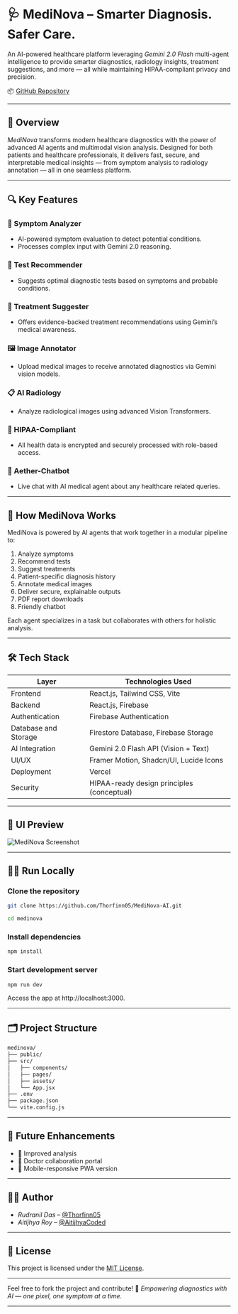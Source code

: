 # 🩺 MediNova – Smarter Diagnosis. Safer Care.

An AI-powered healthcare platform leveraging *Gemini 2.0 Flash* multi-agent intelligence to provide smarter diagnostics, radiology insights, treatment suggestions, and more — all while maintaining HIPAA-compliant privacy and precision.

📦 [GitHub Repository](https://github.com/Thorfinn05/MediNova-AI)

---

## 🌟 Overview

*MediNova* transforms modern healthcare diagnostics with the power of advanced AI agents and multimodal vision analysis. Designed for both patients and healthcare professionals, it delivers fast, secure, and interpretable medical insights — from symptom analysis to radiology annotation — all in one seamless platform.

---

## 🔍 Key Features

### 💬 Symptom Analyzer

* AI-powered symptom evaluation to detect potential conditions.
* Processes complex input with Gemini 2.0 reasoning.

### 🧪 Test Recommender

* Suggests optimal diagnostic tests based on symptoms and probable conditions.

### 💊 Treatment Suggester

* Offers evidence-backed treatment recommendations using Gemini’s medical awareness.

### 🖼️ Image Annotator

* Upload medical images to receive annotated diagnostics via Gemini vision models.

### 📋 AI Radiology

* Analyze radiological images using advanced Vision Transformers.

### 🔐 HIPAA-Compliant

* All health data is encrypted and securely processed with role-based access.

### 🤖 Aether-Chatbot

*  Live chat with AI medical agent about any healthcare related queries.
---

## 🧠 How MediNova Works

MediNova is powered by AI agents that work together in a modular pipeline to:

1. Analyze symptoms
2. Recommend tests
3. Suggest treatments
4. Patient-specific diagnosis history
5. Annotate medical images
6. Deliver secure, explainable outputs
7. PDF report downloads
8. Friendly chatbot

Each agent specializes in a task but collaborates with others for holistic analysis.

---

## 🛠 Tech Stack

| Layer                | Technologies Used                          |
| -------------------- | ------------------------------------------ |
| Frontend             | React.js, Tailwind CSS, Vite               |
| Backend              | React.js, Firebase                        |
| Authentication       | Firebase Authentication                    |
| Database and Storage | Firestore Database, Firebase Storage
| AI Integration       | Gemini 2.0 Flash API (Vision + Text)       |
| UI/UX                | Framer Motion, Shadcn/UI, Lucide Icons     |
| Deployment           | Vercel                                     |
| Security             | HIPAA-ready design principles (conceptual) |

---

## 📸 UI Preview

![MediNova Screenshot](/mnt/data/84d54309-e496-4fa4-b630-2b5e59e8560a.png)

---

## 🧑‍💻 Run Locally


### Clone the repository
```bash
git clone https://github.com/Thorfinn05/MediNova-AI.git

cd medinova
```

### Install dependencies
```bash
npm install
```

### Start development server
```bash
npm run dev
```


Access the app at http://localhost:3000.

---

## 🗂️ Project Structure

```bash
medinova/
├── public/
├── src/
│   ├── components/
│   ├── pages/
│   ├── assets/
│   └── App.jsx
├── .env
├── package.json
└── vite.config.js
```

---

## 🎯 Future Enhancements

* 🧠 Improved analysis
* 🏥 Doctor collaboration portal
* 📱 Mobile-responsive PWA version

---

## 👨‍💻 Author

* *Rudranil Das* – [@Thorfinn05](https://github.com/Thorfinn05)
* *Aitijhya Roy* – [@AitijhyaCoded](https://github.com/AitijhyaCoded)

---

## 📄 License

This project is licensed under the [MIT License](LICENSE).

---

Feel free to fork the project and contribute! 🤝
*Empowering diagnostics with AI — one pixel, one symptom at a time.*

---
